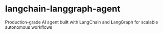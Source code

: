 # langchain-langgraph-agent
Production-grade AI agent built with LangChain and LangGraph for scalable autonomous workflows
